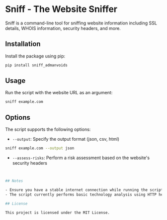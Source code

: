 
# Sniff - The Website Sniffer

Sniff is a command-line tool for sniffing website information including SSL details, WHOIS information, security headers, and more.

## Installation

Install the package using pip:

```sh
pip install sniff_admanvoids
```

## Usage

Run the script with the website URL as an argument:

```sh
sniff example.com
```

## Options

The script supports the following options:

- `--output`: Specify the output format (json, csv, html)

```sh
sniff example.com --output json
```
- `--assess-risks`: Perform a risk assessment based on the website's security headers

```sh


## Notes

- Ensure you have a stable internet connection while running the script.
- The script currently performs basic technology analysis using HTTP headers. For more detailed analysis, consider using specialized tools or libraries.

## License

This project is licensed under the MIT License.
